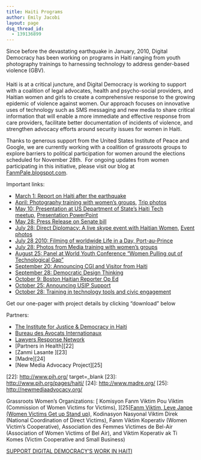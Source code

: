 ```yaml
---
title: Haiti Programs
author: Emily Jacobi
layout: page
dsq_thread_id:
  - 139136899
---
```

Since before the devastating earthquake in January, 2010, Digital Democracy has been working on programs in Haiti ranging from youth photography trainings to harnessing technology to address gender-based violence (GBV).

 [1]: https://farm5.static.flickr.com/4082/4911082098_1ca4977275.jpg

####

Haiti is at a critical juncture, and Digital Democracy is working to support with a coalition of legal advocates, health and psycho-social providers, and Haitian women and girls to create a comprehensive response to the growing epidemic of violence against women. Our approach focuses on innovative uses of technology such as SMS messaging and new media to share critical information that will enable a more immediate and effective response from care providers, facilitate better documentation of incidents of violence, and strengthen advocacy efforts around security issues for women in Haiti.

Thanks to generous support from the United States Institute of Peace and Google, we are currently working with a coalition of grassroots groups to explore barriers to political participation for women around the elections scheduled for November 28th.  For ongoing updates from women participating in this initiative, please visit our blog at [FanmPale.blogspot.com][2].

 [2]: http://FanmPale.blogspot.com

Important links:

*   [March 1: Report on Haiti after the earthquake][3]
*   [April: Photography training with women’s groups][4], [Trip photos ][5]
*   [May 10: Presentation at US Department of State’s Haiti Tech meetup][6], [Presentation PowerPoint][7]
*   [May 28: Press Release on Senate bill][8]
*   [July 28: Direct Diplomacy: A live skype event with Haitian Women][9], [Event photos][10]
*   [July 28 2010: Filming of worldwide Life in a Day, Port-au-Prince][11]
*   [July 28: Photos from Media training with women’s groups][12]
*   [August 25: Panel at World Youth Conference “Women Pulling out of Technological Gap”][13]
*   [September 20: Announcing CGI and Visitor from Haiti][14]
*   [September 28: Democratic Design Thinking][15]
*   [October 9: Boston Haitian Reporter Op Ed][16]
*   [October 25: Announcing USIP Support][17]
*   [October 28: Training in technology tools and civic engagement][18]

 [3]: /archive/project-einstein-haiti-report-the-earthquake/
 [4]: /archive/reflections-from-a-week-among-haitis-women/
 [5]: http://www.flickr.com/photos/digitaldemocracy/sets/72157623791167187/
 [6]: http://www.state.gov/p/wha/ci/ha/earthquake/haititech/index.htm
 [7]: http://www.scribd.com/doc/31572752/Women-of-Haiti
 [8]: /archive/12-u-s-senators-back-protection-of-haitian-women/
 [9]: /archive/direct-diplomacy-with-haiti/
 [10]: http://www.flickr.com/photos/digitaldemocracy/sets/72157624487793077/
 [11]: /archive/life-in-a-day/
 [12]: http://www.flickr.com/photos/digitaldemocracy/sets/72157624784235028/
 [13]: http://ipsnews.net/news.asp?idnews=52608
 [14]: /archive/commitment-to-clinton-global-a-visitor-from-haiti/
 [15]: /archive/democratic-design-thinking-2/
 [16]: http://www.bostonhaitian.com/node/236
 [17]: /archive/announcing-support-from-us-institute-of-peace-for-haiti-program/
 [18]: /archive/democracy-in-haiti-dd-workshop-with-haitian-women-in-port-au-prince-to-prepare-for-november-elections/

Get our one-pager with project details by clicking “download” below



Partners:

*   [The Institute for Justice & Democracy in Haiti][19]
*   [Bureau des Avocats Internationaux][20]
*   [Lawyers Response Network][21]
*   [Partners in Health][22]
*   [Zanmi Lasante ][23]
*   [Madre][24]
*   [New Media Advocacy Project][25]

 [19]: http://ijdh.org/
 [20]: http://ijdh.org/about/bai
 [21]: http://ijdh.org/projects/lern#lern-projects
 [22]: http://www.pih.org/ target=_blank
 [23]: http://www.pih.org/pages/haiti/
 [24]: http://www.madre.org/
 [25]: http://newmediaadvocacy.org/

Grassroots Women’s Organizations: [
Komisyon Fanm Viktim Pou Viktim (Commission of Women Victims for Victims), ][25][Fanm Viktim, Leve Janpe (Women Victims Get up Stand up][26]), Kodinasyon Nasyonal Viktim Direk (National Coordination of Direct Victims), Fanm Viktim Koperativ (Women Victim’s Cooperative), Association des Femmes Victimes de Bel-Air (Association of Women Victims of Bel Air), and Viktim Koperativ ak Ti Komes (Victim Cooperative and Small Business)

 [26]: http://favilek.interconnection.org/

[SUPPORT DIGITAL DEMOCRACY’S WORK IN HAITI][27]


 [27]: https://www.networkforgood.org/donation/ExpressDonation.aspx?ORGID2=52-1780842&vlrStratCode=GrmdBW%2B6DQu5HeN4HZcC68sH1zItPit2w7B9rU6Fh39rcRxBDg8epxB4FyDkFCGw
